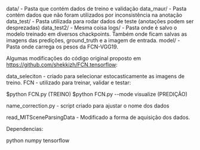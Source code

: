 data/ - Pasta que contém dados de treino e validação
data_maur/ - Pasta contém dados que não foram utilizados por inconsistência na anotação
data_test/ - Pasta utilizada para rodar dados de teste (anotações podem ser desprezadas)
data_test2/ - Mesma coisa
logs/ - Pasta onde é salvo o modelo treinado em diversos chackpoints. Também onde ficam salvas as imagens das predições, ground_truth e a imagem de entrada.
model/ - Pasta onde carrega os pesos da FCN-VGG19.

Algumas modificações do código original proposto em https://github.com/shekkizh/FCN.tensorflow:

data_seleciton - criado para selecionar estocasticamente as imagens de treino.
FCN - utilizado para treinar, validar e testar:

$python FCN.py (TREINO)
$python FCN.py --mode visualize (PREDIÇÃO)


name_correction.py - script criado para ajustar o nome dos dados

read_MITSceneParsingData - Modificado a forma de aquisição dos dados.

Dependencias:

python
numpy
tensorflow


